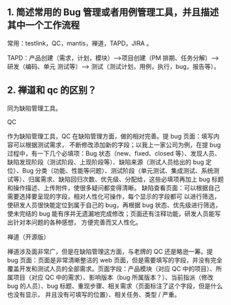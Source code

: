 [](#anchor_1)

[](#anchor_2)1\. 简述常用的 Bug 管理或者用例管理工具，并且描述其中一个工作流程
--------------------------------------------------

常用：testlink，QC，mantis，禅道，TAPD，JIRA 。

TAPD：产品创建（需求，计划，模块）-->项目创建（PM 排期、任务分解）-->研发（编码、单元 测试等）--> 测试（测试计划，用例，执行，bug，报告等）。

[](#anchor_3)2\. 禅道和 qc 的区别？
----------------------------

同为缺陷管理工具。

QC

作为缺陷管理工具，QC 在缺陷管理方面，做的相对完善。提 bug 页面：填写内容可以根据测试需求， 不断修改添加新的字段；以我上一家公司为例，在提 bug 过程中，有一下几个必填项：Bug 状态（new、fixed、closed 等）、发现人员、缺陷发现阶段（测试阶段、上现阶段等）、缺陷来源（测试人员给出的 bug 定位）、Bug 分类（功能、性能等问题）、测试阶段（单元测试、集成测试、系统测试等）、归属需求、缺陷回归次数、优先级、分配给，这些必填项再加上 bug 标题和操作描述、上传附件，使很多疑问都变得清晰。 缺陷查看页面：可以根据自己需要选择要呈现的字段，相对人性化可操作，每个显示的字段都可 以进行筛选，使研发人员很快能定位到属于自己的 bug，再根据 bug 状态、优先级进行筛选，使未完结的 bug 能有序并无遗漏地完成修改；页面还有注释功能，研发人员能写出针对本问题的各种感想， 方便完善而又人性化。

禅道（开源版）

禅道涉及面非常广，但是在缺陷管理这方面，与老牌的 QC 还是略逊一筹。提 bug 页面：页面是非常清晰整洁的 web 页面，但是需要填写的字段，并没有完全覆盖开发和测试人员的全部需求。页面字段：产品模块（对应 QC 中的项目）、所属项目（对应 QC 中的需求）、影响版本（bug 所属版本？）、当前指派（修改 bug 的人员）、bug 标题、重现步骤、相关需求（页面标注了这个字段，但是什么也没有显示， 并且没有可填写的位置）、相关任务、类型 / 严重。
